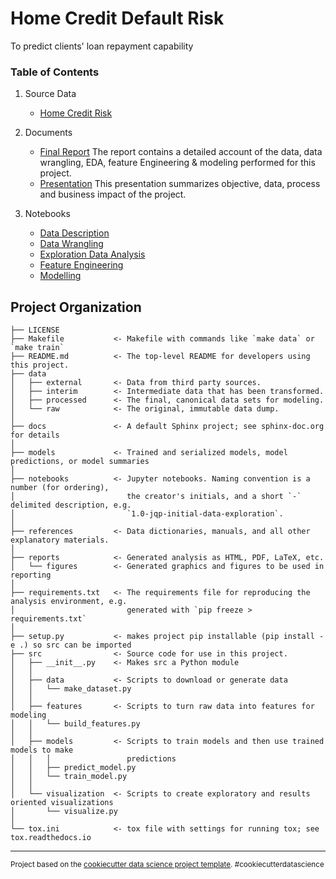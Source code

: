 Home Credit Default Risk
==============================

To predict clients' loan repayment capability

### Table of Contents

1. Source Data
  	* [Home Credit Risk](https://www.kaggle.com/c/home-credit-default-risk) 
 
2. Documents
  	* [Final Report](https://github.com/rohanML/home_credit_default_risk/blob/master/reports/Predicting%20Credit%20Default%20-%20Report.pdf)
  The report contains a detailed account of the data, data wrangling, EDA, feature Engineering & modeling performed for this project.
  	* [Presentation](https://github.com/rohanML/home_credit_default_risk/blob/master/reports/Home%20Credit%20-%20Presentation.pdf)
  This presentation summarizes objective, data, process and business impact of the project. 
3. Notebooks
	* [Data Description](https://github.com/rohanML/home_credit_default_risk/blob/master/notebooks/00_Data_Description.ipynb)
	* [Data Wrangling](https://github.com/rohanML/home_credit_default_risk/blob/master/notebooks/01_Data_Wrangling.ipynb)
  	* [Exploration Data Analysis](https://github.com/rohanML/home_credit_default_risk/blob/master/notebooks/02_Exploratory_Data_Analysis.ipynb)
  	* [Feature Engineering](https://github.com/rohanML/home_credit_default_risk/blob/master/notebooks/03_Feature_Engineering.ipynb)
  	* [Modelling](https://github.com/rohanML/home_credit_default_risk/blob/master/notebooks/04_Modelling.ipynb)


Project Organization
------------

    ├── LICENSE
    ├── Makefile           <- Makefile with commands like `make data` or `make train`
    ├── README.md          <- The top-level README for developers using this project.
    ├── data
    │   ├── external       <- Data from third party sources.
    │   ├── interim        <- Intermediate data that has been transformed.
    │   ├── processed      <- The final, canonical data sets for modeling.
    │   └── raw            <- The original, immutable data dump.
    │
    ├── docs               <- A default Sphinx project; see sphinx-doc.org for details
    │
    ├── models             <- Trained and serialized models, model predictions, or model summaries
    │
    ├── notebooks          <- Jupyter notebooks. Naming convention is a number (for ordering),
    │                         the creator's initials, and a short `-` delimited description, e.g.
    │                         `1.0-jqp-initial-data-exploration`.
    │
    ├── references         <- Data dictionaries, manuals, and all other explanatory materials.
    │
    ├── reports            <- Generated analysis as HTML, PDF, LaTeX, etc.
    │   └── figures        <- Generated graphics and figures to be used in reporting
    │
    ├── requirements.txt   <- The requirements file for reproducing the analysis environment, e.g.
    │                         generated with `pip freeze > requirements.txt`
    │
    ├── setup.py           <- makes project pip installable (pip install -e .) so src can be imported
    ├── src                <- Source code for use in this project.
    │   ├── __init__.py    <- Makes src a Python module
    │   │
    │   ├── data           <- Scripts to download or generate data
    │   │   └── make_dataset.py
    │   │
    │   ├── features       <- Scripts to turn raw data into features for modeling
    │   │   └── build_features.py
    │   │
    │   ├── models         <- Scripts to train models and then use trained models to make
    │   │   │                 predictions
    │   │   ├── predict_model.py
    │   │   └── train_model.py
    │   │
    │   └── visualization  <- Scripts to create exploratory and results oriented visualizations
    │       └── visualize.py
    │
    └── tox.ini            <- tox file with settings for running tox; see tox.readthedocs.io


--------

<p><small>Project based on the <a target="_blank" href="https://drivendata.github.io/cookiecutter-data-science/">cookiecutter data science project template</a>. #cookiecutterdatascience</small></p>
